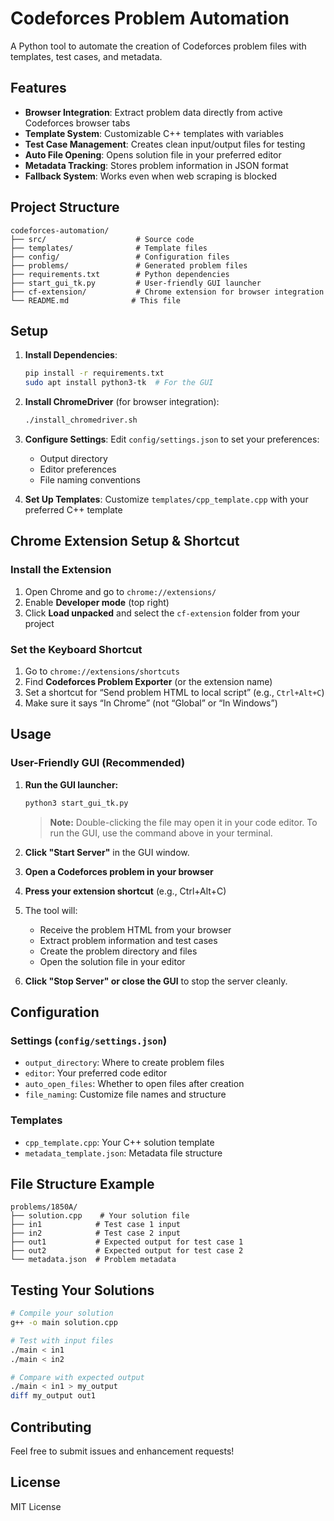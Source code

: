 # Codeforces Problem Automation

A Python tool to automate the creation of Codeforces problem files with templates, test cases, and metadata.

## Features

- **Browser Integration**: Extract problem data directly from active Codeforces browser tabs
- **Template System**: Customizable C++ templates with variables
- **Test Case Management**: Creates clean input/output files for testing
- **Auto File Opening**: Opens solution file in your preferred editor
- **Metadata Tracking**: Stores problem information in JSON format
- **Fallback System**: Works even when web scraping is blocked

## Project Structure

```
codeforces-automation/
├── src/                    # Source code
├── templates/              # Template files
├── config/                 # Configuration files
├── problems/               # Generated problem files
├── requirements.txt        # Python dependencies
├── start_gui_tk.py         # User-friendly GUI launcher
├── cf-extension/           # Chrome extension for browser integration
└── README.md              # This file
```

## Setup

1. **Install Dependencies**:
   ```bash
   pip install -r requirements.txt
   sudo apt install python3-tk  # For the GUI
   ```

2. **Install ChromeDriver** (for browser integration):
   ```bash
   ./install_chromedriver.sh
   ```

3. **Configure Settings**:
   Edit `config/settings.json` to set your preferences:
   - Output directory
   - Editor preferences
   - File naming conventions

4. **Set Up Templates**:
   Customize `templates/cpp_template.cpp` with your preferred C++ template

## Chrome Extension Setup & Shortcut

### Install the Extension
1. Open Chrome and go to `chrome://extensions/`
2. Enable **Developer mode** (top right)
3. Click **Load unpacked** and select the `cf-extension` folder from your project

### Set the Keyboard Shortcut
1. Go to `chrome://extensions/shortcuts`
2. Find **Codeforces Problem Exporter** (or the extension name)
3. Set a shortcut for “Send problem HTML to local script” (e.g., `Ctrl+Alt+C`)
4. Make sure it says “In Chrome” (not “Global” or “In Windows”)

## Usage

### User-Friendly GUI (Recommended)
1. **Run the GUI launcher:**
   ```bash
   python3 start_gui_tk.py
   ```
   > **Note:** Double-clicking the file may open it in your code editor. To run the GUI, use the command above in your terminal.

2. **Click "Start Server"** in the GUI window.
3. **Open a Codeforces problem in your browser**
4. **Press your extension shortcut** (e.g., Ctrl+Alt+C)
5. The tool will:
   - Receive the problem HTML from your browser
   - Extract problem information and test cases
   - Create the problem directory and files
   - Open the solution file in your editor
6. **Click "Stop Server" or close the GUI** to stop the server cleanly.

## Configuration

### Settings (`config/settings.json`)
- `output_directory`: Where to create problem files
- `editor`: Your preferred code editor
- `auto_open_files`: Whether to open files after creation
- `file_naming`: Customize file names and structure

### Templates
- `cpp_template.cpp`: Your C++ solution template
- `metadata_template.json`: Metadata file structure

## File Structure Example

```
problems/1850A/
├── solution.cpp    # Your solution file
├── in1            # Test case 1 input
├── in2            # Test case 2 input
├── out1           # Expected output for test case 1
├── out2           # Expected output for test case 2
└── metadata.json  # Problem metadata
```

## Testing Your Solutions

```bash
# Compile your solution
g++ -o main solution.cpp

# Test with input files
./main < in1
./main < in2

# Compare with expected output
./main < in1 > my_output
diff my_output out1
```

## Contributing

Feel free to submit issues and enhancement requests!

## License

MIT License 